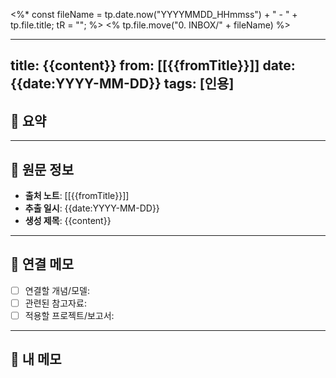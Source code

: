 <%*
const fileName = tp.date.now("YYYYMMDD_HHmmss") + " - " + tp.file.title;
tR = "";
%>
<% tp.file.move("0. INBOX/" + fileName) %>

---
title: {{content}}
from: [[{{fromTitle}}]]
date: {{date:YYYY-MM-DD}}
tags: [인용]
---

## 🔹 요약
> 

---

## 🔸 원문 정보
- **출처 노트**: [[{{fromTitle}}]]
- **추출 일시**: {{date:YYYY-MM-DD}}
- **생성 제목**: {{content}}

---

## 🧩 연결 메모
- [ ] 연결할 개념/모델: 
- [ ] 관련된 참고자료:
- [ ] 적용할 프로젝트/보고서:

---

## 💬 내 메모
> 
